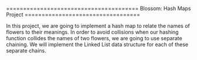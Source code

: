 ======================================= Blossom: Hash Maps Project ==================================

In this project, we are going to implement a hash map to relate the names of flowers to their meanings. 
In order to avoid collisions when our hashing function collides the names of two flowers, we are going to use
separate chaining. We will implement the Linked List data structure for each of these separate chains.
